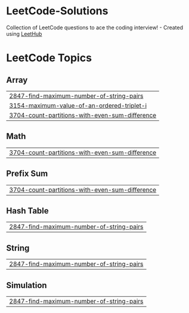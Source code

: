 # LeetCode-Solutions
Collection of LeetCode questions to ace the coding interview! - Created using [LeetHub](https://github.com/QasimWani/LeetHub)

<!---LeetCode Topics Start-->
# LeetCode Topics
## Array
|  |
| ------- |
| [2847-find-maximum-number-of-string-pairs](https://github.com/JeremyFriesenGitHub/LeetCode-Solutions/tree/master/2847-find-maximum-number-of-string-pairs) |
| [3154-maximum-value-of-an-ordered-triplet-i](https://github.com/JeremyFriesenGitHub/LeetCode-Solutions/tree/master/3154-maximum-value-of-an-ordered-triplet-i) |
| [3704-count-partitions-with-even-sum-difference](https://github.com/JeremyFriesenGitHub/LeetCode-Solutions/tree/master/3704-count-partitions-with-even-sum-difference) |
## Math
|  |
| ------- |
| [3704-count-partitions-with-even-sum-difference](https://github.com/JeremyFriesenGitHub/LeetCode-Solutions/tree/master/3704-count-partitions-with-even-sum-difference) |
## Prefix Sum
|  |
| ------- |
| [3704-count-partitions-with-even-sum-difference](https://github.com/JeremyFriesenGitHub/LeetCode-Solutions/tree/master/3704-count-partitions-with-even-sum-difference) |
## Hash Table
|  |
| ------- |
| [2847-find-maximum-number-of-string-pairs](https://github.com/JeremyFriesenGitHub/LeetCode-Solutions/tree/master/2847-find-maximum-number-of-string-pairs) |
## String
|  |
| ------- |
| [2847-find-maximum-number-of-string-pairs](https://github.com/JeremyFriesenGitHub/LeetCode-Solutions/tree/master/2847-find-maximum-number-of-string-pairs) |
## Simulation
|  |
| ------- |
| [2847-find-maximum-number-of-string-pairs](https://github.com/JeremyFriesenGitHub/LeetCode-Solutions/tree/master/2847-find-maximum-number-of-string-pairs) |
<!---LeetCode Topics End-->